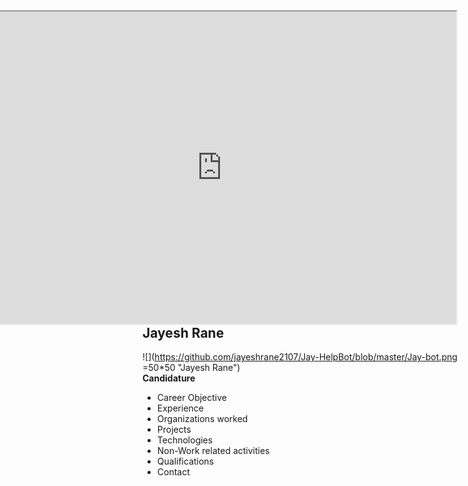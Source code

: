 <iframe width="750" height="500" align="right" allow="microphone;" src="https://console.dialogflow.com/api-client/demo/embedded/Jay-HelpBot"></iframe>

## Jayesh Rane  
![](https://github.com/jayeshrane2107/Jay-HelpBot/blob/master/Jay-bot.png =50*50 "Jayesh Rane")  
**Candidature**
  
* Career Objective  
* Experience  
* Organizations worked  
* Projects  
* Technologies  
* Non-Work related activities  
* Qualifications  
* Contact  

